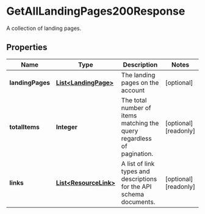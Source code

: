 

# GetAllLandingPages200Response

A collection of landing pages.

## Properties

| Name | Type | Description | Notes |
|------------ | ------------- | ------------- | -------------|
|**landingPages** | [**List&lt;LandingPage&gt;**](LandingPage.md) | The landing pages on the account |  [optional] |
|**totalItems** | **Integer** | The total number of items matching the query regardless of pagination. |  [optional] [readonly] |
|**links** | [**List&lt;ResourceLink&gt;**](ResourceLink.md) | A list of link types and descriptions for the API schema documents. |  [optional] [readonly] |



